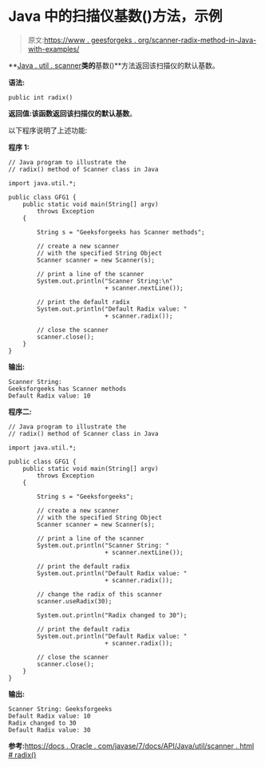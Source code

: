 # Java 中的扫描仪基数()方法，示例

> 原文:[https://www . geesforgeks . org/scanner-radix-method-in-Java-with-examples/](https://www.geeksforgeeks.org/scanner-radix-method-in-java-with-examples/)

**[Java . util . scanner](https://www.geeksforgeeks.org/scanner-class-in-java/)**类的**基数()**方法返回该扫描仪的默认基数。

**语法:**

```
public int radix()
```

**返回值:**该函数返回该扫描仪的**默认基数**。

以下程序说明了上述功能:

**程序 1:**

```
// Java program to illustrate the
// radix() method of Scanner class in Java

import java.util.*;

public class GFG1 {
    public static void main(String[] argv)
        throws Exception
    {

        String s = "Geeksforgeeks has Scanner methods";

        // create a new scanner
        // with the specified String Object
        Scanner scanner = new Scanner(s);

        // print a line of the scanner
        System.out.println("Scanner String:\n"
                           + scanner.nextLine());

        // print the default radix
        System.out.println("Default Radix value: "
                           + scanner.radix());

        // close the scanner
        scanner.close();
    }
}
```

**输出:**

```
Scanner String:
Geeksforgeeks has Scanner methods
Default Radix value: 10

```

**程序二:**

```
// Java program to illustrate the
// radix() method of Scanner class in Java

import java.util.*;

public class GFG1 {
    public static void main(String[] argv)
        throws Exception
    {

        String s = "Geeksforgeeks";

        // create a new scanner
        // with the specified String Object
        Scanner scanner = new Scanner(s);

        // print a line of the scanner
        System.out.println("Scanner String: "
                           + scanner.nextLine());

        // print the default radix
        System.out.println("Default Radix value: "
                           + scanner.radix());

        // change the radix of this scanner
        scanner.useRadix(30);

        System.out.println("Radix changed to 30");

        // print the default radix
        System.out.println("Default Radix value: "
                           + scanner.radix());

        // close the scanner
        scanner.close();
    }
}
```

**输出:**

```
Scanner String: Geeksforgeeks
Default Radix value: 10
Radix changed to 30
Default Radix value: 30

```

**参考:**[https://docs . Oracle . com/javase/7/docs/API/Java/util/scanner . html # radix()](https://docs.oracle.com/javase/7/docs/api/java/util/Scanner.html#radix())